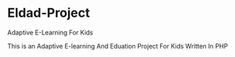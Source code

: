 # Eldad-Project
Adaptive E-Learning For Kids 


This is an Adaptive E-learning And Eduation Project For Kids Written In PHP 
